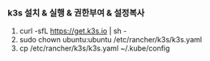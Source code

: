 ### k3s 설치 & 실행 & 권한부여 & 설정복사
1. curl -sfL https://get.k3s.io | sh -
2. sudo chown ubuntu:ubuntu /etc/rancher/k3s/k3s.yaml
3. cp /etc/rancher/k3s/k3s.yaml ~/.kube/config
